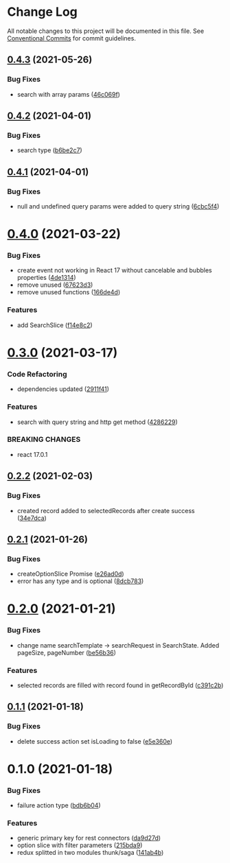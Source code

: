 # Change Log

All notable changes to this project will be documented in this file.
See [Conventional Commits](https://conventionalcommits.org) for commit guidelines.

## [0.4.3](https://github.com/Jepria/jfront-core/compare/@jfront/core-redux-saga@0.4.2...@jfront/core-redux-saga@0.4.3) (2021-05-26)


### Bug Fixes

* search with array params ([46c069f](https://github.com/Jepria/jfront-core/commit/46c069fe755121d300d914b0cb0114441979d25e))





## [0.4.2](https://github.com/Jepria/jfront-core/compare/@jfront/core-redux-saga@0.4.1...@jfront/core-redux-saga@0.4.2) (2021-04-01)


### Bug Fixes

* search type ([b6be2c7](https://github.com/Jepria/jfront-core/commit/b6be2c7cec95feb9cf7ddd10118d62d10278702a))





## [0.4.1](https://github.com/Jepria/jfront-core/compare/@jfront/core-redux-saga@0.4.0...@jfront/core-redux-saga@0.4.1) (2021-04-01)


### Bug Fixes

* null and undefined query params were added to query string ([6cbc5f4](https://github.com/Jepria/jfront-core/commit/6cbc5f454b8cf08ef16be2d925572509d9ab2c15))





# [0.4.0](https://github.com/Jepria/jfront-core/compare/@jfront/core-redux-saga@0.3.0...@jfront/core-redux-saga@0.4.0) (2021-03-22)


### Bug Fixes

* create event not working in React 17 without cancelable and bubbles properties ([4de1314](https://github.com/Jepria/jfront-core/commit/4de13140b7fe94dddb4a71f71113b0e9c03ec3b0))
* remove unused ([67623d3](https://github.com/Jepria/jfront-core/commit/67623d324671fa8e44f36f988668768abf994f8c))
* remove unused functions ([166de4d](https://github.com/Jepria/jfront-core/commit/166de4d85ae354313e8669ec9eac39f8280ece41))


### Features

* add SearchSlice ([f14e8c2](https://github.com/Jepria/jfront-core/commit/f14e8c2134ace07c02b33d6a96d1d936b65f3b36))





# [0.3.0](https://github.com/Jepria/jfront-core/compare/@jfront/core-redux-saga@0.2.2...@jfront/core-redux-saga@0.3.0) (2021-03-17)


### Code Refactoring

* dependencies updated ([2911f41](https://github.com/Jepria/jfront-core/commit/2911f419f59a32c538d8fdfce4788aaf90f5b676))


### Features

* search with query string and http get method ([4286229](https://github.com/Jepria/jfront-core/commit/4286229a56a4313fbe9ed55f886f03f09924a0d2))


### BREAKING CHANGES

* react 17.0.1





## [0.2.2](https://github.com/Jepria/jfront-core/compare/@jfront/core-redux-saga@0.2.1...@jfront/core-redux-saga@0.2.2) (2021-02-03)


### Bug Fixes

* created record added to selectedRecords after create success ([34e7dca](https://github.com/Jepria/jfront-core/commit/34e7dcafa876e11863ac208eeef06282bf1c410b))





## [0.2.1](https://github.com/Jepria/jfront-core/compare/@jfront/core-redux-saga@0.2.0...@jfront/core-redux-saga@0.2.1) (2021-01-26)


### Bug Fixes

* createOptionSlice Promise ([e26ad0d](https://github.com/Jepria/jfront-core/commit/e26ad0d83b8dd79641d580922bbac93bc5521c9a))
* error has any type and is optional ([8dcb783](https://github.com/Jepria/jfront-core/commit/8dcb783bc1616df591b33003f9abf7e213bea8ed))





# [0.2.0](https://github.com/Jepria/jfront-core/compare/@jfront/core-redux-saga@0.1.1...@jfront/core-redux-saga@0.2.0) (2021-01-21)


### Bug Fixes

* change name searchTemplate -> searchRequest in SearchState. Added pageSize, pageNumber ([be56b36](https://github.com/Jepria/jfront-core/commit/be56b36a33847dd947fc6e954b38bf72567a0753))


### Features

* selected records are filled with record found in getRecordById ([c391c2b](https://github.com/Jepria/jfront-core/commit/c391c2b0f9a692d1e78d0b3241b69704f14a84b9))





## [0.1.1](https://github.com/Jepria/jfront-core/compare/@jfront/core-redux-saga@0.1.0...@jfront/core-redux-saga@0.1.1) (2021-01-18)


### Bug Fixes

* delete success action set isLoading to false ([e5e360e](https://github.com/Jepria/jfront-core/commit/e5e360e90fe3838ddca8234730d8efd8dbb1d5b5))





# 0.1.0 (2021-01-18)


### Bug Fixes

* failure action type ([bdb6b04](https://github.com/Jepria/jfront-core/commit/bdb6b043c269a2056ded836547aa8cc91073564a))


### Features

* generic primary key for rest connectors ([da9d27d](https://github.com/Jepria/jfront-core/commit/da9d27daa4be402a1cda9c58b4ec27b1ffe656a0))
* option slice with filter parameters ([215bda9](https://github.com/Jepria/jfront-core/commit/215bda920f29760f5a5b6d29d189b50a6922a307))
* redux splitted in two modules thunk/saga ([141ab4b](https://github.com/Jepria/jfront-core/commit/141ab4b870b019fff734dc3e1a341a3ec0abf965))
